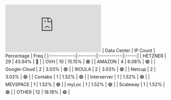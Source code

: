 ![Diagramm](https://github.com/obajay/StateSync-snapshots/blob/main/Projects/Sge/1/README.md)
| Data Center | IP Count | Percentage | Freq |
|:------------:|:--------:|:-----------:|:-----:|
| HETZNER | 29 | 43.94% | 🔴 |
| OVH | 10 | 15.15% | 🟢 |
| AMAZON | 4 | 6.06% | 🟢 |
| Google-Cloud | 2 | 3.03% | 🟢 |
| IKOULA | 2 | 3.03% | 🟢 |
| Netcup | 2 | 3.03% | 🟢 |
| Contabo | 1 | 1.52% | 🟢 |
| Interserver | 1 | 1.52% | 🟢 |
| MEVSPACE | 1 | 1.52% | 🟢 |
| myLoc | 1 | 1.52% | 🟢 |
| Scaleway | 1 | 1.52% | 🟢 |
| OTHER | 12 | 18.18% | 🟢 |